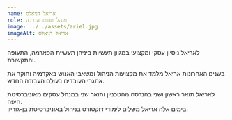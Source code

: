 ```yaml
---
name: אריאל דניאלס
role: מנהל תחום הדרכה
image: ../../assets/ariel.jpg
imageAlt: אריאל דניאלס
---
```


לאריאל ניסיון עסקי ומקצועי במגוון תעשיות ביניהן תעשיית הפארמה, התעופה והתקשורת.

בשנים האחרונות אריאל מלמד את מקצועות הניהול ומשאבי האנוש באקדמיה וחוקר את אתגרי העובדים בעולם העבודה החדש.

לאריאל תואר ראשון ושני בהנדסה מהטכניון ותואר שני במנהל עסקים מאוניברסיטת חיפה.  
בימים אלה אריאל משלים לימודי דוקטורט בניהול באוניברסיטת בן-גוריון.
